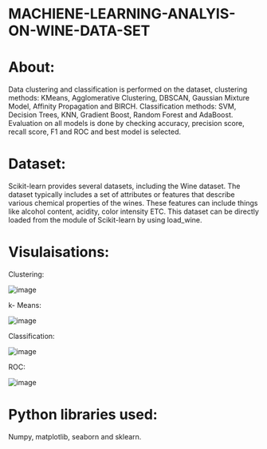 # MACHIENE-LEARNING-ANALYIS-ON-WINE-DATA-SET

# About:

Data clustering and classification is performed on the dataset, clustering methods: KMeans, Agglomerative Clustering, DBSCAN, Gaussian Mixture Model, Affinity Propagation and BIRCH. Classification methods: SVM, Decision Trees, KNN, Gradient Boost, Random Forest and AdaBoost. 
Evaluation on all models is done by checking accuracy, precision score, recall score, F1 and ROC and best model is selected.

# Dataset: 
Scikit-learn provides several datasets, including the Wine dataset. The dataset typically includes a set of attributes or features that describe various chemical properties of the wines. These features can include things like alcohol content, acidity, color intensity ETC. This dataset can be directly loaded from the module of Scikit-learn by using load_wine.

# Visulaisations:

Clustering:

![image](https://github.com/BhargaviKalaparty/MACHIENE-LEARNING-ANALYIS-ON-WINE-DATA-SET-/assets/149389777/950b1727-b192-4279-b9e9-20a28bcfbe35)

k- Means:

![image](https://github.com/BhargaviKalaparty/MACHIENE-LEARNING-ANALYIS-ON-WINE-DATA-SET-/assets/149389777/d45c2800-2b11-436c-9ead-dbfd009ba845)


Classification:

![image](https://github.com/BhargaviKalaparty/MACHIENE-LEARNING-ANALYIS-ON-WINE-DATA-SET-/assets/149389777/13e4b31a-7aef-4985-8f90-656d17b1b888)

ROC:

![image](https://github.com/BhargaviKalaparty/MACHIENE-LEARNING-ANALYIS-ON-WINE-DATA-SET-/assets/149389777/10279a27-1f34-4a6a-9996-a443df1c5894)


# Python libraries used:

Numpy, matplotlib, seaborn and sklearn.  


